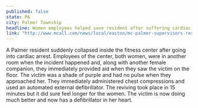 ```yaml
---
published: false
state: PA
city: Palmer Township
headline: Women employees helped save resident after suffering cardiac arrest
link: "http://www.mcall.com/news/local/easton/mc-palmer-supervisors-rescue-1125-20141125-story.html"
---
```


A Palmer resident suddenly collapsed inside the fitness center after going into cardiac arrest. Employees of the center, both women, were in another room when the incident happened and, along with another female companion, they immediately provided aid when they saw the victim on the floor. The victim was a shade of purple and had no pulse when they approached her. They immediately administered chest compressions and used an automated external defibrillator. The reviving took place in 15 minutes but it did sure feel longer for the women. The victim is now doing much better and now has a defibrillator in her heart. 